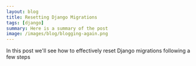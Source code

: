 ```yaml
---
layout: blog
title: Resetting Django Migrations  
tags: [django]  
summary: Here is a summary of the post
image: /images/blog/blogging-again.png
---
```


In this post we'll see how to effectively reset Django migrations following a few steps 
